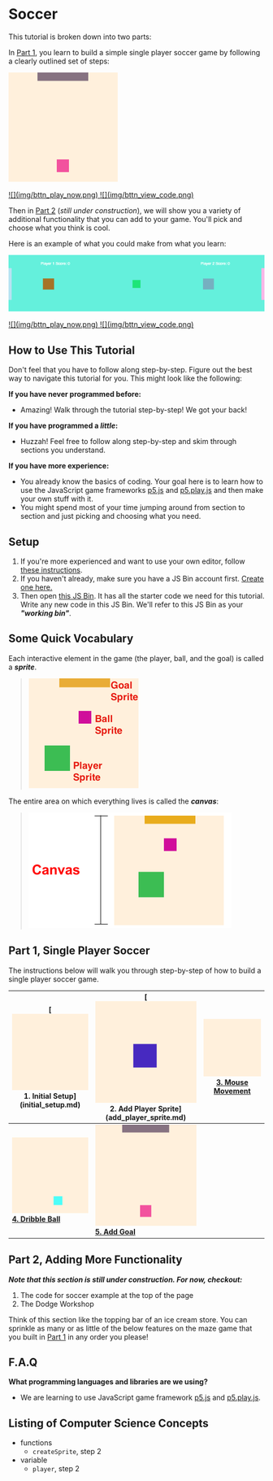 # Soccer

This tutorial is broken down into two parts:

In [Part 1](#part-1-single-player-soccer), you learn to build a simple
single player soccer game by following a clearly outlined set of steps:

[![](img/5_mini.gif)](http://output.jsbin.com/dikevu/34)

<a href="http://output.jsbin.com/dikevu/50" target="_blank">
  ![](img/bttn_play_now.png)
</a>
<a href="http://jsbin.com/dikevu/50/edit?js,output" target="_blank">
  ![](img/bttn_view_code.png)
</a>

Then in [Part 2](#part-2-adding-more-functionality) (_still under
construction_), we will show you a variety of additional functionality that you
can add to your game. You'll pick and choose what you think is cool.

Here is an example of what you could make from what you learn:

![](img/soccer.gif)

<a href="http://output.jsbin.com/licali/11" target="_blank">
  ![](img/bttn_play_now.png)
</a>
<a href="http://jsbin.com/licali/11/edit?js" target="_blank">
  ![](img/bttn_view_code.png)
</a>

## How to Use This Tutorial

Don't feel that you have to follow along step-by-step. Figure out the best way
to navigate this tutorial for you. This might look like the following:

**If you have never programmed before:**

- Amazing! Walk through the tutorial step-by-step! We got your back!

**If you have programmed a _little_:**

- Huzzah! Feel free to follow along step-by-step and skim through sections you
  understand.

**If you have more experience:**

- You already know the basics of coding. Your goal here is to learn how to use
  the JavaScript game frameworks [p5.js](http://p5js.org/) and
  [p5.play.js](http://p5play.molleindustria.org) and then make your own stuff
  with it.
- You might spend most of your time jumping around from section to section and
  just picking and choosing what you need.

## Setup

1. If you're more experienced and want to use your own editor, follow
   [these instructions](own_editor.md).
2. If you haven't already, make sure you have a JS Bin account first. <a
   href="https://jsbin.com/register" target="_blank">Create one here.</a>
3. Then open <a target="_blank"
   href="http://jsbin.com/rekofi/120/edit?js,output"> this JS Bin</a>. It has
   all the starter code we need for this tutorial. Write any new code in this JS
   Bin. We'll refer to this JS Bin as your **_"working bin"_**.

## Some Quick Vocabulary

Each interactive element in the game (the player, ball, and the goal) is called a
**_sprite_**.

> ![](img/r_vocab_1.png)

<!-- Editable Drawing in: https://docs.google.com/drawings/d/1Px_9MVqn2qv6ASDl7vxglR2lXVpHVaNsvT9lyrqWzmM/edit -->

The entire area on which everything lives is called the **_canvas_**:

> ![](img/r_vocab_2.png)

## Part 1, Single Player Soccer

The instructions below will walk you through step-by-step of how to build
a single player soccer game.

| **[![](img/1_mini.png) <br> 1. Initial Setup] (initial_setup.md)** | **[![](img/2_mini.png) <br> 2. Add Player Sprite]  (add_player_sprite.md)** | **[![](img/3_mini.gif)  <br> 3. Mouse Movement](mouse_movement.md)** |
|--------------------------------------------------------------------|-----------------------------------------------------------------------------|----------------------------------------------------------------------|
| **[![](img/4_mini.gif) <br> 4. Dribble Ball](dribble_ball.md)**    | **[![](img/5_mini.gif) <br> 5. Add Goal](add_goal.md)**                     |                                                                      |

## Part 2, Adding More Functionality

**_Note that this section is still under construction. For now, checkout:_**

1. The code for soccer example at the top of the page
2. The Dodge Workshop

Think of this section like the topping bar of an ice cream store. You
can sprinkle as many or as little of the below features on the maze game that
you built in [Part 1](#part-1-single-player-soccer) in any order you please!

## F.A.Q

**What programming languages and libraries are we using?**

- We are learning to use JavaScript game framework [p5.js](http://p5js.org/) and
[p5.play.js](http://p5play.molleindustria.org).

## Listing of Computer Science Concepts

- functions
  - `createSprite`, step 2
- variable
  - `player`, step 2
